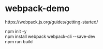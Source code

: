 # webpack-demo
https://webpack.js.org/guides/getting-started/

npm init -y <br>
npm install webpack webpack-cli --save-dev <br>
npm run build